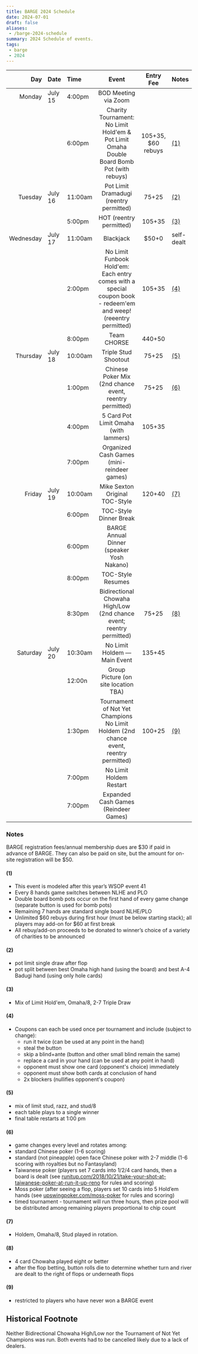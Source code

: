 ```yaml
---
title: BARGE 2024 Schedule
date: 2024-07-01
draft: false
aliases:
 - /barge-2024-schedule
summary: 2024 Schedule of events.
tags:
 - barge
 - 2024
---
```


|       Day | Date    | Time    | Event                                                                                                            | Entry Fee            | Notes      |
|----------:|:--------|:--------|:----------------------------------------------------------------------------------------------------------------:|:--------------------:|:-----------|
|    Monday | July 15 | 4:00pm  | BOD Meeting via Zoom                                                                                             |                      |            |
|           |         | 6:00pm  | Charity Tournament: No Limit Hold'em &amp; Pot Limit Omaha Double Board Bomb Pot (with rebuys)                   | $105+$35, $60 rebuys | [(1)](#1)  |
|   Tuesday | July 16 | 11:00am | Pot Limit Dramadugi (reentry permitted)                                                                          | $75+$25              | [(2)](#2)  |
|           |         | 5:00pm  | HOT (reentry permitted)                                                                                          | $105+$35             | [(3)](#3)  |
| Wednesday | July 17 | 11:00am | Blackjack                                                                                                        | $50+0                | self-dealt |
|           |         | 2:00pm  | No Limit Funbook Hold'em: Each entry comes with a special coupon book - redeem'em and weep! (reeentry permitted) | $105+$35             | [(4)](#4)  |
|           |         | 8:00pm  | Team CHORSE                                                                                                      | $440+$50             |            |
|  Thursday | July 18 | 10:00am | Triple Stud Shootout                                                                                             | $75+$25              | [(5)](#5)  |
|           |         | 1:00pm  | Chinese Poker Mix (2nd chance event, reentry permitted)                                                          | $75+$25              | [(6)](#6)  |
|           |         | 4:00pm  | 5 Card Pot Limit Omaha (with lammers)                                                                            | $105+$35             |            |
|           |         | 7:00pm  | Organized Cash Games (mini-reindeer games)                                                                       |                      |            |
|    Friday | July 19 | 10:00am | Mike Sexton Original TOC-Style                                                                                   | $120+$40             | [(7)](#7)  |
|           |         | 6:00pm  | TOC-Style Dinner Break                                                                                           |                      |            |
|           |         | 6:00pm  | BARGE Annual Dinner (speaker Yosh Nakano)                                                                        |                      |            |
|           |         | 8:00pm  | TOC-Style Resumes                                                                                                |                      |            |
|           |         | 8:30pm  | Bidirectional Chowaha High/Low (2nd chance event; reentry permitted)                                             | $75+$25              | [(8)](#8)  |
|  Saturday | July 20 | 10:30am | No Limit Holdem &mdash; Main Event                                                                               | $135+$45             |            |
|           |         | 12:00n  | Group Picture (on site location TBA)                                                                             |                      |            |
|           |         | 1:30pm  | Tournament of Not Yet Champions No Limit Holdem (2nd chance event, reentry permitted)                            | $100+$25             | [(9)](#9)  |
|           |         | 7:00pm  | No Limit Holdem Restart                                                                                          |                      |            |
|           |         | 7:00pm  | Expanded Cash Games (Reindeer Games)                                                                             |                      |            |

### Notes

BARGE registration fees/annual membership dues are $30 if paid in advance of
BARGE. They can also be paid on site, but the amount for on-site registration
will be $50.

#### (1)

 * This event is modeled after this year&rsquo;s WSOP event 41
 * Every 8 hands game switches between NLHE and PLO
 * Double board bomb pots occur on the first hand of every game change
   (separate button is used for bomb pots)
 * Remaining 7 hands are standard single board NLHE/PLO
 * Unlimited $60 rebuys during first hour (must be below starting stack); all
   players may add-on for $60 at first break
 * All rebuy/add-on proceeds to be donated to winner&rsquo;s choice of a
   variety of charities to be announced

#### (2)

 * pot limit single draw after flop
 * pot split between best Omaha high hand (using the board) and best A-4 Badugi hand (using only hole cards) 

#### (3)

 * Mix of Limit Hold'em, Omaha/8, 2-7 Triple Draw

#### (4)

 * Coupons can each be used once per tournament and include (subject to change):
   * run it twice (can be used at any point in the hand)
   * steal the button
   * skip a blind+ante (button and other small blind remain the same)
   * replace a card in your hand (can be used at any point in hand)
   * opponent must show one card (opponent's choice) immediately
   * opponent must show both cards at conclusion of hand
   * 2x blockers (nullifies opponent's coupon) 

#### (5)
 * mix of limit stud, razz, and stud/8
 * each table plays to a single winner
 * final table restarts at 1:00 pm 

#### (6)
 * game changes every level and rotates among:
 * standard Chinese poker (1-6 scoring)
 * standard (not pineapple) open face Chinese poker with 2-7 middle (1-6 scoring with royalties but no Fantasyland)
 * Taiwanese poker (players set 7 cards into 1/2/4 card hands, then a board is
   dealt (see
   [runitup.com/2018/10/21/take-your-shot-at-taiwanese-poker-at-run-it-up-reno](http://runitup.com/2018/10/21/take-your-shot-at-taiwanese-poker-at-run-it-up-reno)
   for rules and scoring)
 * Moss poker (after seeing a flop, players set 10 cards into 5 Hold&rsquo;em hands 
   (see [upswingpoker.com/moss-poker](http://upswingpoker.com/moss-poker) for rules and scoring)
 * timed tournament - tournament will run three hours, then prize pool will be
   distributed among remaining players proportional to chip count

#### (7)
 * Holdem, Omaha/8, Stud played in rotation. 

#### (8)
 * 4 card Chowaha played eight or better
 * after the flop betting, button rolls die to determine whether turn and river are dealt to the right of flops or underneath flops

#### (9)
 * restricted to players who have never won a BARGE event

## Historical Footnote

Neither Bidirectional Chowaha High/Low nor the Tournament of Not Yet Champions
was run.  Both events had to be cancelled likely due to a lack of dealers.
